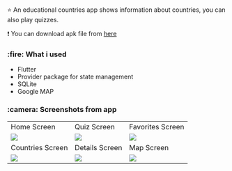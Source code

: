 :star: An educational countries app shows information about countries, you can also play quizzes.

:exclamation: You can download apk file from <a href="https://www.mediafire.com/file/isimkd2998tgizu/countries-app.apk/file">here</a>



<h3>:fire: What i used</h3>
<ul>
  <li>Flutter</li>
  <li>Provider package for state management</li>
  <li>SQLite</li>
  <li>Google MAP</li>
</ul>

<h3>:camera: Screenshots from app</h3>

<table>
  <tr>
     <td>Home Screen</td>
     <td>Quiz Screen</td>
     <td>Favorites Screen</td>
     
  </tr>
  <tr>
    <td valign="top"><img src="https://i.ibb.co/GWFzxS0/home.png"></td>
    <td valign="top"><img src="https://i.ibb.co/7WXqrjW/quiz.png"></td>
    <td valign="top"><img src="https://i.ibb.co/dDPyq91/favorites.png"></td>
  </tr>
 
  <tr>
    <td>Countries Screen</td>
    <td>Details Screen</td>
    <td>Map Screen</td>
  </tr>
  
  <tr>
    <td valign="top"><img src="https://i.ibb.co/8jyvBRW/countries.png"></td>
    <td valign="top"><img src="https://i.ibb.co/F8FJCHx/detail.png"></td>
    <td valign="top"><img src="https://i.ibb.co/B3szbbL/map.png"></td>
  </tr>
 
 
 </table>


